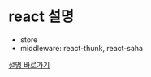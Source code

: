# react 설명

* store
* middleware: react-thunk, react-saha

[설명 바로가기](https://blog.naver.com/pjt3591oo/221891059252)